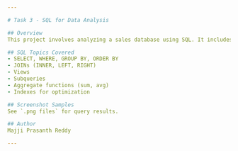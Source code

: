 ```yaml
---

# Task 3 - SQL for Data Analysis

## Overview
This project involves analyzing a sales database using SQL. It includes revenue analysis, customer metrics, and performance trends.

## SQL Topics Covered
- SELECT, WHERE, GROUP BY, ORDER BY
- JOINs (INNER, LEFT, RIGHT)
- Views
- Subqueries
- Aggregate functions (sum, avg)
- Indexes for optimization

## Screenshot Samples
See `.png files` for query results.

## Author
Majji Prasanth Reddy

---
```

